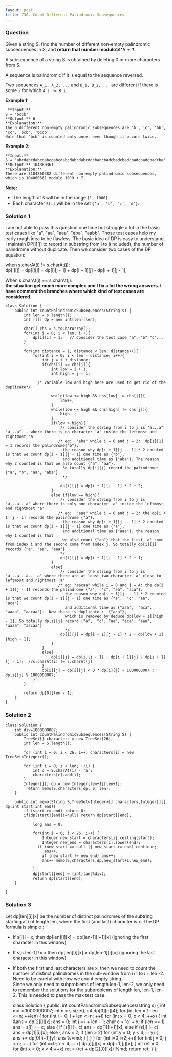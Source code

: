 ```yaml
---
layout: post
title: 730. Count Different Palindromic Subsequences
---
```

### Question
Given a string S, find the number of different non-empty palindromic
subsequences in S, and **return that number modulo`10^9 + 7`.**

A subsequence of a string S is obtained by deleting 0 or more characters from
S.

A sequence is palindromic if it is equal to the sequence reversed.

Two sequences `A_1, A_2, ...` and `B_1, B_2, ...` are different if there is
some `i` for which `A_i != B_i`.

 **Example 1:**  

    
    
     **Input:** 
    S = 'bccb'
    **Output:** 6
    **Explanation:** 
    The 6 different non-empty palindromic subsequences are 'b', 'c', 'bb', 'cc', 'bcb', 'bccb'.
    Note that 'bcb' is counted only once, even though it occurs twice.
    

**Example 2:**  

    
    
    **Input:** 
    S = 'abcdabcdabcdabcdabcdabcdabcdabcddcbadcbadcbadcbadcbadcbadcbadcba'
    **Output:** 104860361
    **Explanation:** 
    There are 3104860382 different non-empty palindromic subsequences, which is 104860361 modulo 10^9 + 7.
    

**Note:**

* The length of `S` will be in the range `[1, 1000]`.
* Each character `S[i]` will be in the set `{'a', 'b', 'c', 'd'}`.

### Solution 1
I am not able to pass this question one time but struggle a lot in the basic
test cases like "a", "aa", "aaa", "aba", "aabb". Those test cases help my
early rough idea to be flawless. The basic idea of DP is easy to understand, I
maintain DP[i][j] to record in substring from i to j(included), the number of
palindrome without duplicate. Then we consider two cases of the DP equation:

when s.charAt(i) != s.charAt(j):  
dp[i][j] = dp[i][j] = dp[i][j - 1] + dp[i + 1][j] - dp[i + 1][j - 1];

When s.charAt(i) == s.charAt(j):  
 **the situation get much more complex and I fix a lot the wrong answers. I
have comment the branches where which kind of test cases are considered.**

    
    
    class Solution {
        public int countPalindromicSubsequences(String s) {
            int len = s.length();
            int [][] dp = new int[len][len];
    
            char[] chs = s.toCharArray();
            for(int i = 0; i < len; i++){
                dp[i][i] = 1;   // Consider the test case "a", "b" "c"...
            }
    
            for(int distance = 1; distance < len; distance++){
                for(int i = 0; i < len - distance; i++){
                    int j = i + distance;
                    if(chs[i] == chs[j]){
                        int low = i + 1;
                        int high = j - 1;
    
                  /* Variable low and high here are used to get rid of the duplicate*/
    
                        while(low <= high && chs[low] != chs[j]){
                            low++;
                        }
                        while(low <= high && chs[high] != chs[j]){
                            high--;
                        }
                        if(low > high){
                            // consider the string from i to j is "a...a" "a...a"... where there is no character 'a' inside the leftmost and rightmost 'a'
                           /* eg:  "aba" while i = 0 and j = 2:  dp[1][1] = 1 records the palindrome{"b"}, 
                             the reason why dp[i + 1][j  - 1] * 2 counted is that we count dp[i + 1][j - 1] one time as {"b"}, 
                             and additional time as {"aba"}. The reason why 2 counted is that we also count {"a", "aa"}. 
                             So totally dp[i][j] record the palindrome: {"a", "b", "aa", "aba"}. 
                             */ 
    
                            dp[i][j] = dp[i + 1][j - 1] * 2 + 2;  
                        } 
                        else if(low == high){
                            // consider the string from i to j is "a...a...a" where there is only one character 'a' inside the leftmost and rightmost 'a'
                           /* eg:  "aaa" while i = 0 and j = 2: the dp[i + 1][j - 1] records the palindrome {"a"}.  
                             the reason why dp[i + 1][j  - 1] * 2 counted is that we count dp[i + 1][j - 1] one time as {"a"}, 
                             and additional time as {"aaa"}. the reason why 1 counted is that 
                             we also count {"aa"} that the first 'a' come from index i and the second come from index j. So totally dp[i][j] records {"a", "aa", "aaa"}
                            */
                            dp[i][j] = dp[i + 1][j - 1] * 2 + 1;  
                        }
                        else{
                            // consider the string from i to j is "a...a...a... a" where there are at least two character 'a' close to leftmost and rightmost 'a'
                           /* eg: "aacaa" while i = 0 and j = 4: the dp[i + 1][j - 1] records the palindrome {"a",  "c", "aa", "aca"}. 
                              the reason why dp[i + 1][j  - 1] * 2 counted is that we count dp[i + 1][j - 1] one time as {"a",  "c", "aa", "aca"}, 
                              and additional time as {"aaa",  "aca", "aaaa", "aacaa"}.  Now there is duplicate :  {"aca"}, 
                              which is removed by deduce dp[low + 1][high - 1]. So totally dp[i][j] record {"a",  "c", "aa", "aca", "aaa", "aaaa", "aacaa"}
                              */
                            dp[i][j] = dp[i + 1][j - 1] * 2 - dp[low + 1][high - 1]; 
                        }
                    }
                    else{
                        dp[i][j] = dp[i][j - 1] + dp[i + 1][j] - dp[i + 1][j - 1];  //s.charAt(i) != s.charAt(j)
                    }
                    dp[i][j] = dp[i][j] < 0 ? dp[i][j] + 1000000007 : dp[i][j] % 1000000007;
                }
            }
    
            return dp[0][len - 1];
        }
    }
    


### Solution 2
    
    
    class Solution {
        int div=1000000007;
        public int countPalindromicSubsequences(String S) {    
            TreeSet[] characters = new TreeSet[26];
            int len = S.length();
            
            for (int i = 0; i < 26; i++) characters[i] = new TreeSet<Integer>();
            
            for (int i = 0; i < len; ++i) {
                int c = S.charAt(i) - 'a';
                characters[c].add(i);
            }
            Integer[][] dp = new Integer[len+1][len+1];
             return memo(S,characters,dp, 0, len);
        }
        
        public int memo(String S,TreeSet<Integer>[] characters,Integer[][] dp,int start,int end){
            if (start >= end) return 0;
            if(dp[start][end]!=null) return dp[start][end];
           
                long ans = 0;
                
                for(int i = 0; i < 26; i++) {
                    Integer new_start = characters[i].ceiling(start);
                    Integer new_end = characters[i].lower(end);
                  if (new_start == null || new_start >= end) continue;
                     ans++;
                    if (new_start != new_end) ans++;
                    ans+= memo(S,characters,dp,new_start+1,new_end);
                    
                }
                dp[start][end] = (int)(ans%div);
                return dp[start][end];
        }
        
    }
    


### Solution 3
Let dp[len][i][x] be the number of distinct palindromes of the subtring
starting at i of length len, where the first (and last) character is x. The DP
formula is simple :

  * If s[i] != x, then dp[len][i][x] = dp[len-1][i+1][x] (ignoring the first character in this window)
  * If s[i+len-1] != x then dp[len][i][x] = dp[len-1][i][x] (ignoring the last character in this window)
  * If both the first and last characters are x, then we need to count the number of distinct palindromes in the sub-window from i+1 to i + len -2. Need to be careful with how we count empty string.  
Since we only need to subproblems of length len-1, len-2, we only need to
remember the solutions for the subproblems of length len, len-1, len-2. This
is needed to pass the max test case.

    
    
    class Solution {
    public:
        int countPalindromicSubsequences(string s) {
            int md = 1000000007;
            int n = s.size();
            int dp[3][n][4];
            for (int len = 1; len <=n; ++len) {
                for (int i = 0; i + len <=n; ++i) for (int x = 0; x < 4; ++x)  {
                    int &ans = dp[2][i][x];
                    ans = 0;
                    int j = i + len - 1;
                    char c = 'a' + x;
                    if (len == 1) ans = s[i] == c;
                    else {
                        if (s[i] != c) ans = dp[1][i+1][x];
                        else if (s[j] != c) ans = dp[1][i][x];
                        else {
                            ans = 2;
                            if (len > 2) for (int y = 0; y < 4;++y) {
                                ans += dp[0][i+1][y];
                                ans %=md;
                            }
                        }
                    }
                }
                for (int i=0;i<2;++i) for (int j = 0; j < n; ++j) for (int x=0; x < 4;++x)
                    dp[i][j][x] = dp[i+1][j][x];
            }
            int ret = 0;
            for (int x = 0; x < 4;++x) ret = (ret + dp[2][0][x]) %md;
            return ret;
        }
    };
    



